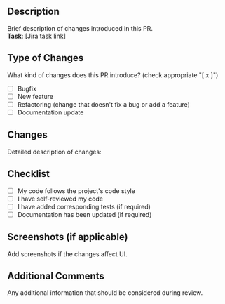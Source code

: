 ## Description  
Brief description of changes introduced in this PR.  
**Task**: [Jira task link]

## Type of Changes  
What kind of changes does this PR introduce? (check appropriate "[ x ]")  
- [ ] Bugfix  
- [ ] New feature  
- [ ] Refactoring (change that doesn't fix a bug or add a feature)  
- [ ] Documentation update  

## Changes  
Detailed description of changes:  

## Checklist  
- [ ] My code follows the project's code style  
- [ ] I have self-reviewed my code  
- [ ] I have added corresponding tests (if required)  
- [ ] Documentation has been updated (if required)  

## Screenshots (if applicable)  
Add screenshots if the changes affect UI.  

## Additional Comments  
Any additional information that should be considered during review.  
